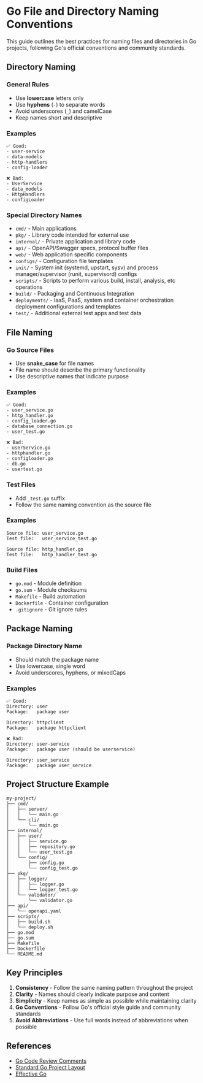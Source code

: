 # Go File and Directory Naming Conventions

This guide outlines the best practices for naming files and directories in Go projects, following Go's official conventions and community standards.

## Directory Naming

### General Rules

- Use **lowercase** letters only
- Use **hyphens** (`-`) to separate words
- Avoid underscores (`_`) and camelCase
- Keep names short and descriptive

### Examples

```
✅ Good:
- user-service
- data-models
- http-handlers
- config-loader

❌ Bad:
- UserService
- data_models
- HttpHandlers
- configLoader
```

### Special Directory Names

- `cmd/` - Main applications
- `pkg/` - Library code intended for external use
- `internal/` - Private application and library code
- `api/` - OpenAPI/Swagger specs, protocol buffer files
- `web/` - Web application specific components
- `configs/` - Configuration file templates
- `init/` - System init (systemd, upstart, sysv) and process manager/supervisor (runit, supervisord) configs
- `scripts/` - Scripts to perform various build, install, analysis, etc operations
- `build/` - Packaging and Continuous Integration
- `deployments/` - IaaS, PaaS, system and container orchestration deployment configurations and templates
- `test/` - Additional external test apps and test data

## File Naming

### Go Source Files

- Use **snake_case** for file names
- File name should describe the primary functionality
- Use descriptive names that indicate purpose

### Examples

```
✅ Good:
- user_service.go
- http_handler.go
- config_loader.go
- database_connection.go
- user_test.go

❌ Bad:
- userService.go
- httphandler.go
- configloader.go
- db.go
- usertest.go
```

### Test Files

- Add `_test.go` suffix
- Follow the same naming convention as the source file

### Examples

```
Source file: user_service.go
Test file:   user_service_test.go

Source file: http_handler.go
Test file:   http_handler_test.go
```

### Build Files

- `go.mod` - Module definition
- `go.sum` - Module checksums
- `Makefile` - Build automation
- `Dockerfile` - Container configuration
- `.gitignore` - Git ignore rules

## Package Naming

### Package Directory Name

- Should match the package name
- Use lowercase, single word
- Avoid underscores, hyphens, or mixedCaps

### Examples

```
✅ Good:
Directory: user
Package:   package user

Directory: httpclient
Package:   package httpclient

❌ Bad:
Directory: user-service
Package:   package user (should be userservice)

Directory: user_service
Package:   package user_service
```

## Project Structure Example

```
my-project/
├── cmd/
│   ├── server/
│   │   └── main.go
│   └── cli/
│       └── main.go
├── internal/
│   ├── user/
│   │   ├── service.go
│   │   ├── repository.go
│   │   └── user_test.go
│   └── config/
│       ├── config.go
│       └── config_test.go
├── pkg/
│   ├── logger/
│   │   ├── logger.go
│   │   └── logger_test.go
│   └── validator/
│       └── validator.go
├── api/
│   └── openapi.yaml
├── scripts/
│   ├── build.sh
│   └── deploy.sh
├── go.mod
├── go.sum
├── Makefile
├── Dockerfile
└── README.md
```

## Key Principles

1. **Consistency** - Follow the same naming pattern throughout the project
2. **Clarity** - Names should clearly indicate purpose and content
3. **Simplicity** - Keep names as simple as possible while maintaining clarity
4. **Go Conventions** - Follow Go's official style guide and community standards
5. **Avoid Abbreviations** - Use full words instead of abbreviations when possible

## References

- [Go Code Review Comments](https://github.com/golang/go/wiki/CodeReviewComments)
- [Standard Go Project Layout](https://github.com/golang-standards/project-layout)
- [Effective Go](https://golang.org/doc/effective_go.html)
